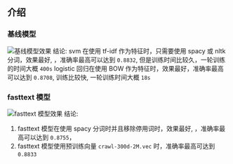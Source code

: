 ## 介绍
### 基线模型

![基线模型效果](https://p.ipic.vip/9otk4y.png)
结论:
svm 在使用 tf-idf 作为特征时，只需要使用 spacy 或 nltk 分词，效果最好, ，准确率最高可以达到 `0.8832`, 但是训练时间比较久，一轮训练的时间大概 `400s`
logistic 回归在使用 BOW 作为特征时，效果最好，准确率最高可以达到 `0.8708`, 训练比较快, 一轮训练时间大概 `18s`

### fasttext 模型

![fasttext 模型效果](https://p.ipic.vip/9otk4y.png)
结论:
1. fasttext 模型在使用 spacy 分词时并且移除停用词时，效果最好, ，准确率最高可以达到 `0.8755`，
2. fasttext 模型使用预训练向量 `crawl-300d-2M.vec` 时，准确率最高可达到 `0.8833`

